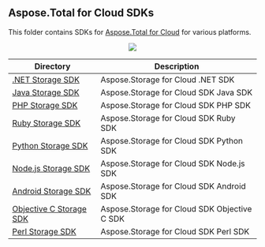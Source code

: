 ## Aspose.Total for Cloud SDKs
This folder contains SDKs for [Aspose.Total for Cloud](http://www.aspose.com/products/total/cloud) for various platforms.


<p align="center">
  <a title="Download ZIP" href="https://github.com/farooqsheikhpk/Aspose.Total-for-Cloud/archive/master.zip">
	<img src="http://i.imgur.com/hwNhrGZ.png" />
  </a>
</p>

Directory | Description
--------- | -----------
[.NET Storage SDK](Aspose.Storage-Cloud-SDK-for-.NET)  | Aspose.Storage for Cloud .NET SDK
[Java Storage SDK](Aspose.Storage-Cloud-SDK-for-Java)  |  Aspose.Storage for Cloud SDK  Java SDK
[PHP Storage SDK](Aspose.Storage-Cloud-SDK-for-PHP)  | Aspose.Storage for Cloud SDK  PHP SDK
[Ruby Storage SDK](Aspose.Storage-Cloud-SDK-for-Ruby)  | Aspose.Storage for Cloud SDK  Ruby SDK
[Python Storage SDK](Aspose.Storage-Cloud-SDK-for-Python)  | Aspose.Storage for Cloud SDK Python SDK
[Node.js Storage SDK](Aspose.Storage-Cloud-SDK-for-NodeJS)  | Aspose.Storage for Cloud SDK Node.js SDK
[Android Storage SDK](Aspose.Storage-Cloud-SDK-for-Android)  | Aspose.Storage for Cloud SDK Android SDK
[Objective C Storage SDK](Aspose.Storage-Cloud-SDK-for-Objective-C)  | Aspose.Storage for Cloud SDK Objective C SDK
[Perl Storage SDK](Aspose.Storage-Cloud-SDK-for-Perl)  | Aspose.Storage for Cloud SDK Perl SDK
